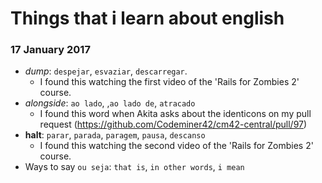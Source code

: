# Things that i learn about english

### 17 January 2017
* _dump_: `despejar`, `esvaziar`, `descarregar`.
  * I found this watching the first video of the 'Rails for Zombies 2' course.
* _alongside_: `ao lado`, ,`ao lado de`, `atracado`
  * I found this word when Akita asks about the identicons on my pull request (https://github.com/Codeminer42/cm42-central/pull/97)
* __halt__: `parar`, `parada`, `paragem`, `pausa`, `descanso`
  * I found this watching the second video of the 'Rails for Zombies 2' course.
* Ways to say `ou seja`: `that is`, `in other words`, `i mean`
